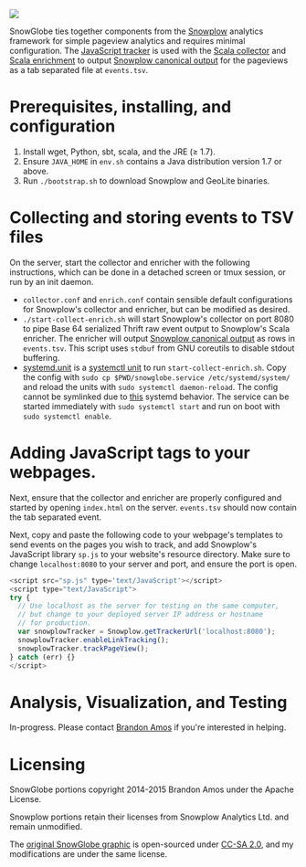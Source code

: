 ![](https://raw.githubusercontent.com/bamos/snowglobe/master/images/snowglobe.png)

SnowGlobe ties together components from the [Snowplow][snowplow]
analytics framework for simple pageview analytics and requires
minimal configuration.
The [JavaScript tracker][js-tracker] is used with the
[Scala collector][scala-collector] and [Scala enrichment][scala-enrichment]
to output [Snowplow canonical output][canonical-output] for the pageviews
as a tab separated file at `events.tsv`.

# Prerequisites, installing, and configuration
1. Install wget, Python, sbt, scala, and the JRE (&ge; 1.7).
2. Ensure `JAVA_HOME` in `env.sh` contains a Java distribution
   version 1.7 or above.
2. Run `./bootstrap.sh` to download Snowplow and GeoLite binaries.

# Collecting and storing events to TSV files
On the server, start the collector and enricher with the following
instructions, which can be done in a detached screen or tmux
session, or run by an init daemon.

+ `collector.conf` and `enrich.conf` contain sensible default
   configurations for Snowplow's collector and enricher,
   but can be modified as desired.
+ `./start-collect-enrich.sh` will start Snowplow's collector on port
  8080 to pipe Base 64 serialized Thrift raw event output to Snowplow's
  Scala enricher.
  The enricher will output [Snowplow canonical output][canonical-output]
  as rows in `events.tsv`.
  This script uses `stdbuf` from GNU coreutils to disable stdout
  buffering.
+ [systemd.unit]() is a [systemctl unit](https://wiki.archlinux.org/index.php/systemd)
  to run `start-collect-enrich.sh`.
  Copy the config with `sudo cp $PWD/snowglobe.service /etc/systemd/system/`
  and reload the units with `sudo systemctl daemon-reload`.
  The config cannot be symlinked due to
  [this](https://bugzilla.redhat.com/show_bug.cgi?id=1014311) systemd behavior.
  The service can be started immediately with `sudo systemctl start` and
  run on boot with `sudo systemctl enable`.

# Adding JavaScript tags to your webpages.
Next, ensure that the collector and enricher are properly configured
and started by opening `index.html` on the server.
`events.tsv` should now contain the tab separated event.

Next, copy and paste the following code to your webpage's
templates to send events on the pages you wish to track,
and add Snowplow's JavaScript library `sp.js` to your website's
resource directory.
Make sure to change `localhost:8080` to your server and port,
and ensure the port is open.

```JavaScript
<script src="sp.js" type='text/JavaScript'></script>
<script type="text/JavaScript">
try {
  // Use localhost as the server for testing on the same computer,
  // but change to your deployed server IP address or hostname
  // for production.
  var snowplowTracker = Snowplow.getTrackerUrl('localhost:8080');
  snowplowTracker.enableLinkTracking();
  snowplowTracker.trackPageView();
} catch (err) {}
</script>
```

# Analysis, Visualization, and Testing
In-progress.
Please contact [Brandon Amos](http://bamos.github.io)
if you're interested in helping.

# Licensing

SnowGlobe portions copyright 2014-2015 Brandon Amos under the
Apache License.

Snowplow portions retain their licenses from Snowplow Analytics Ltd.
and remain unmodified.

The [original SnowGlobe graphic](https://flic.kr/p/7be69Q)
is open-sourced under
[CC-SA 2.0](https://creativecommons.org/licenses/by-sa/2.0/),
and my modifications are under the same license.

[snowplow]: https://github.com/snowplow/snowplow
[js-tracker]: https://github.com/snowplow/snowplow-javascript-tracker
[scala-collector]: https://github.com/snowplow/snowplow/tree/master/2-collectors/scala-stream-collector
[scala-enrichment]: https://github.com/snowplow/snowplow/tree/master/3-enrich/scala-kinesis-enrich
[canonical-output]: https://github.com/snowplow/snowplow/wiki/canonical-event-model
